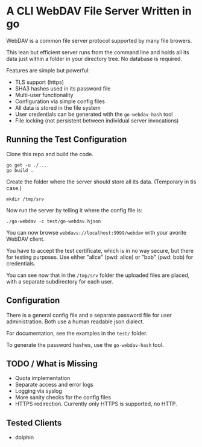 # A CLI WebDAV File Server Written in go

WebDAV is a common file server protocol supported by many file browers.

This lean but efficient server runs from the command line and holds all
its data just within a folder in your directory tree.
No database is required.

Features are simple but powerful:

- TLS support (https)
- SHA3 hashes used in its password file
- Multi-user functionality
- Configuration via simple config files
- All data is stored in the file system
- User credentials can be generated with the `go-webdav-hash` tool
- File locking (not persistent between individual server invocations)

## Running the Test Configuration

Clone this repo and build the code.

	go get -u ./...
	go build .

Create the folder where the server should store all its data.
(Temporary in tis case.)

	mkdir /tmp/srv

Now run the server by telling it where the config file is:

	./go-webdav -c test/go-webdav.hjson

You can now browse `webdavs://localhost:9999/webdav` with your avorite WebDAV client.

You have to accept the test certificate, which is in no way secure, but there for testing purposes.
Use either "alice" (pwd: alice) or "bob" (pwd: bob) for credentials.

You can see now that in the `/tmp/srv` folder the uploaded files are placed,
with a separate subdirectory for each user.

## Configuration

There is a general config file and a separate password file for user administration.
Both use a human readable json dialect.

For documentation, see the examples in the `test/` folder.

To generate the password hashes, use the `go-webdav-hash` tool.

## TODO / What is Missing

- Quota implementation
- Separate access and error logs
- Logging via syslog
- More sanity checks for the config files
- HTTPS redirection. Currently only HTTPS is supported, no HTTP.

## Tested Clients

- dolphin
